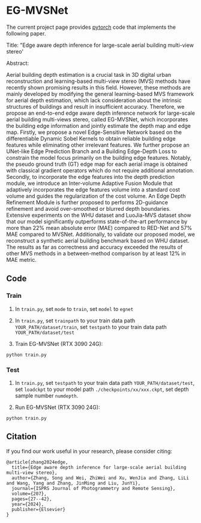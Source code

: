 # EG-MVSNet
The current project page provides [pytorch](https://pytorch.org/get-started/locally/) code that implements the following paper.

Title: "Edge aware depth inference for large-scale aerial building multi-view stereo'

Abstract:

Aerial building depth estimation is a crucial task in 3D digital urban reconstruction and learning-based multi-view stereo (MVS) methods have recently shown promising results in this field. However, these methods are mainly developed by modifying the general learning-based MVS framework for aerial depth estimation, which lack consideration about the intrinsic structures of buildings and result in insufficient accuracy. Therefore, we propose an end-to-end edge aware depth inference network for large-scale aerial building multi-views stereo, called EG-MVSNet, which incorporates the building edge information and jointly estimate the depth map and edge map. Firstly, we propose a novel Edge-Sensitive Network based on the differentiable Dynamic Sobel Kernels to obtain reliable building edge features while eliminating other irrelevant features. We further propose an UNet-like Edge Prediction Branch and a Building Edge-Depth Loss to constrain the model focus primarily on the building edge features. Notably, the pseudo ground truth (GT) edge map for each aerial image is obtained with classical gradient operators which do not require additional annotation. Secondly, to incorporate the edge features into the depth prediction module, we introduce an Inter-volume Adaptive Fusion Module that adaptively incorporates the edge features volume into a standard cost volume and guides the regularization of the cost volume. An Edge Depth Refinement Module is further proposed to performs 2D-guidance refinement and avoid over-smoothed or blurred depth boundaries. Extensive experiments on the WHU dataset and LuoJia-MVS dataset show that our model significantly outperforms state-of-the-art performance by more than 22% mean absolute error (MAE) compared to RED-Net and 57% MAE compared to MVSNet. Additionally, to validate our proposed model, we reconstruct a synthetic aerial building benchmark based on WHU dataset. The results as far as correctness and accuracy exceeded the results of other MVS methods in a between-method comparison by at least 12% in MAE metric.


## Code
### Train
1. In ```train.py```, set ```mode``` to ```train```, set ```model``` to ```egnet```
   
2. In ```train.py```, set ```trainpath``` to your train data path ```YOUR_PATH/dataset/train```, set ```testpath``` to your train data path ```YOUR_PATH/dataset/test```

3. Train EG-MVSNet (RTX 3090 24G):
```
python train.py
```

### Test
1. In ```train.py```, set ```testpath``` to your train data path ```YOUR_PATH/dataset/test```,
   set ```loadckpt``` to your model path ```./checkpoints/xx/xxx.ckpt```, set depth sample number ```numdepth```.

2. Run EG-MVSNet (RTX 3090 24G):
```
python train.py 
```

## Citation
If you find our work useful in your research, please consider citing:
```
@article{zhang2024edge,
  title={Edge aware depth inference for large-scale aerial building multi-view stereo},
  author={Zhang, Song and Wei, ZhiWei and Xu, WenJia and Zhang, LiLi and Wang, Yang and Zhang, JinMing and Liu, JunYi},
  journal={ISPRS Journal of Photogrammetry and Remote Sensing},
  volume={207},
  pages={27--42},
  year={2024},
  publisher={Elsevier}
}
```

